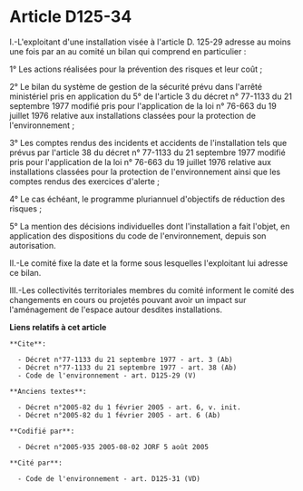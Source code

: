 # Article D125-34

I.-L'exploitant d'une installation visée à l'article D. 125-29 adresse au moins une fois par an au comité un bilan qui
comprend en particulier : 

1° Les actions réalisées pour la prévention des risques et leur coût ; 

2° Le bilan du système de gestion de la sécurité prévu dans l'arrêté ministériel pris en application du 5° de l'article 3 du
décret n° 77-1133 du 21 septembre 1977 modifié pris pour l'application de la loi n° 76-663 du 19 juillet 1976 relative aux
installations classées pour la protection de l'environnement ; 

3° Les comptes rendus des incidents et accidents de l'installation tels que prévus par l'article 38 du décret n° 77-1133 du
21 septembre 1977 modifié pris pour l'application de la loi n° 76-663 du 19 juillet 1976 relative aux installations classées
pour la protection de l'environnement ainsi que les comptes rendus des exercices d'alerte ; 

4° Le cas échéant, le programme pluriannuel d'objectifs de réduction des risques ; 

5° La mention des décisions individuelles dont l'installation a fait l'objet, en application des dispositions du code de
l'environnement, depuis son autorisation. 

II.-Le comité fixe la date et la forme sous lesquelles l'exploitant lui adresse ce bilan. 

III.-Les collectivités territoriales membres du comité informent le comité des changements en cours ou projetés pouvant avoir
un impact sur l'aménagement de l'espace autour desdites installations.

**Liens relatifs à cet article**

	**Cite**:

	  - Décret n°77-1133 du 21 septembre 1977 - art. 3 (Ab)
	  - Décret n°77-1133 du 21 septembre 1977 - art. 38 (Ab)
	  - Code de l'environnement - art. D125-29 (V)

	**Anciens textes**:

	  - Décret n°2005-82 du 1 février 2005 - art. 6, v. init.
	  - Décret n°2005-82 du 1 février 2005 - art. 6 (Ab)

	**Codifié par**:

	  - Décret n°2005-935 2005-08-02 JORF 5 août 2005

	**Cité par**:

	  - Code de l'environnement - art. D125-31 (VD)
